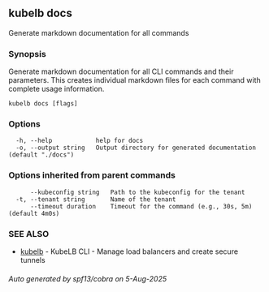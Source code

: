 ## kubelb docs

Generate markdown documentation for all commands

### Synopsis

Generate markdown documentation for all CLI commands and their parameters.
This creates individual markdown files for each command with complete usage information.

```
kubelb docs [flags]
```

### Options

```
  -h, --help            help for docs
  -o, --output string   Output directory for generated documentation (default "./docs")
```

### Options inherited from parent commands

```
      --kubeconfig string   Path to the kubeconfig for the tenant
  -t, --tenant string       Name of the tenant
      --timeout duration    Timeout for the command (e.g., 30s, 5m) (default 4m0s)
```

### SEE ALSO

* [kubelb](kubelb.md)	 - KubeLB CLI - Manage load balancers and create secure tunnels

###### Auto generated by spf13/cobra on 5-Aug-2025
